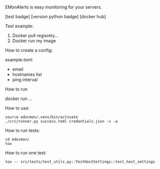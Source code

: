EMonAlerts is easy monitoring for your servers.

[test badge]
[version python badge]
[docker hub]

Test example:
1. Docker pull regisrety...
2. Docker run my image

How to create a config:

example.toml
- email
- hostnames list
- ping interval

How to run

docker run ...

How to use:
```
source edocmon/.venv/bin/activate
./src/runner.py success.toml credentials.json -v -a
```

How to run tests:
```
cd edocmon/
tox
```

How to run one test:
```
tox -- src/tests/test_utils.py::TestHostSettings::test_host_settings
```
